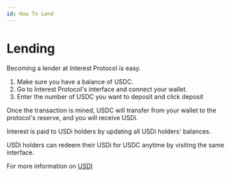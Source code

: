 ```yaml
---
id: How To Lend
---
```


# Lending

Becoming a lender at Interest Protocol is easy.

1. Make sure you have a balance of USDC.
2. Go to Interest Protocol's interface and connect your wallet.
3. Enter the number of USDC you want to deposit and click deposit

Once the transaction is mined, USDC will transfer from your wallet to the protocol's reserve, and you will receive USDi.

Interest is paid to USDi holders by updating all USDi holders' balances.

USDi holders can redeem their USDi for USDC anytime by visiting the same interface.

For more information on [USDI](../../../concepts/USDi)
